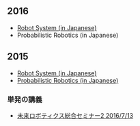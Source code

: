 <h2>2016</h2>

<ul>
 <li><a href="https://lab.ueda.asia/?page_id=1152">Robot System (in Japanese)</a></li>
 <li>Probabilistic Robotics (in Japanese)</li>
</ul>


<h2>2015</h2>

<ul>
 <li><a href="https://lab.ueda.asia/?page_id=169">Robot System (in Japanese)</a></li>
 <li><a href="https://lab.ueda.asia/?page_id=180">Probabilistic Robotics (in Japanese)</a></li>
</ul>

<h3>単発の講義</h3>

<ul>
	<li><a href="https://lab.ueda.asia/?presenpress=2016%e5%b9%b4%e5%ba%a6-%e6%9c%aa%e6%9d%a5%e3%83%ad%e3%83%9c%e3%83%86%e3%82%a3%e3%82%af%e3%82%b9%e7%b7%8f%e5%90%88%e3%82%bb%e3%83%9f%e3%83%8a%e3%83%bc%ef%bc%92">未来ロボティクス総合セミナー2 2016/7/13</a></li>
</ul>



